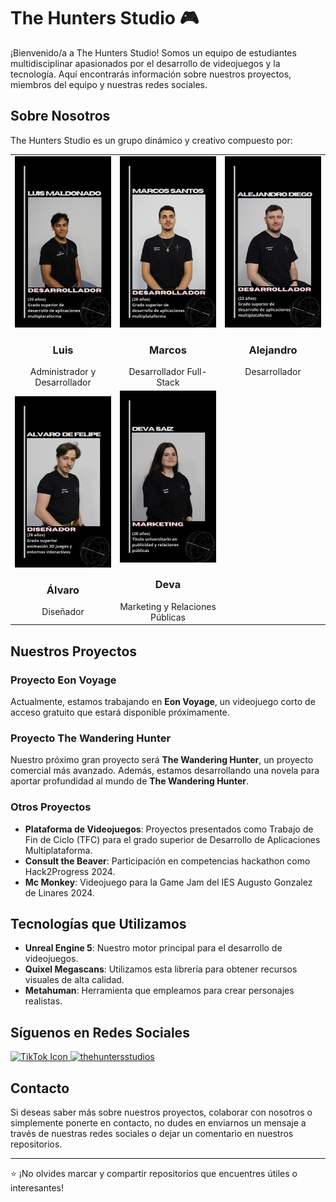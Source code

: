 # The Hunters Studio 🎮

¡Bienvenido/a a The Hunters Studio! Somos un equipo de estudiantes multidisciplinar apasionados por el desarrollo de videojuegos y la tecnología. Aquí encontrarás información sobre nuestros proyectos, miembros del equipo y nuestras redes sociales.

## Sobre Nosotros

The Hunters Studio es un grupo dinámico y creativo compuesto por:

<table align="center">
	<tr>
		<td valign="top" width="33%">
			  <div align="center">
          <img src="Equipo/Luis Maldonado.jpg" alt="Luis" width="300">
          <br>
			    <h3>Luis</h3>
          Administrador y Desarrollador
			</div>
		</td>
		<td valign="top" width="33%">
			<div align="center">
        <img src="Equipo/Marcos Santos.jpg" alt="Marcos" width="300">
        <br>
			  <h3>Marcos</h3>
        Desarrollador Full-Stack
			</div>
		</td>
		<td valign="top" width="33%">
			<div align="center">
        <img src="Equipo/Alejandro Diego.jpg" alt="Alejandro" width="300">
        <br>
			  <h3>Alejandro</h3> 
        Desarrollador
			</div>
		</td>
	</tr>
	<tr>
		<td>
			<div align="center">
        <img src="Equipo/Alvaro De Felipe.jpg" alt="Álvaro" width="300">
        <br>
			  <h3>Álvaro</h3>
        Diseñador
			</div>
		</td>
		<td>
			<div align="center">
        <img src="Equipo/Deva Saiz.jpg" alt="Deva" width="300">
        <br>
			  <h3>Deva</h3> 
        Marketing y Relaciones Públicas
			</div>
		</td>
	</tr>
</table>


## Nuestros Proyectos

### Proyecto Eon Voyage
Actualmente, estamos trabajando en **Eon Voyage**, un videojuego corto de acceso gratuito que estará disponible próximamente.

### Proyecto The Wandering Hunter
Nuestro próximo gran proyecto será **The Wandering Hunter**, un proyecto comercial más avanzado. Además, estamos desarrollando una novela para aportar profundidad al mundo de **The Wandering Hunter**.

### Otros Proyectos

- **Plataforma de Videojuegos**: Proyectos presentados como Trabajo de Fin de Ciclo (TFC) para el grado superior de Desarrollo de Aplicaciones Multiplataforma.
- **Consult the Beaver**: Participación en competencias hackathon como Hack2Progress 2024.
- **Mc Monkey**: Videojuego para la Game Jam del IES Augusto Gonzalez de Linares 2024.

## Tecnologías que Utilizamos

- **Unreal Engine 5**: Nuestro motor principal para el desarrollo de videojuegos.
- **Quixel Megascans**: Utilizamos esta librería para obtener recursos visuales de alta calidad.
- **Metahuman**: Herramienta que empleamos para crear personajes realistas.

## Síguenos en Redes Sociales

<a href="https://www.tiktok.com/@thehuntersstudios" target="blank">
  <img src="https://github.com/dochne/wappalyzer/blob/471c2fb0b093973c098bd1855b89c8cde4997479/src/images/icons/TikTok.svg" alt="TikTok Icon" width="50">
</a>

<a href="https://instagram.com/thehuntersstudios" target="blank">
  <img src="https://raw.githubusercontent.com/rahuldkjain/github-profile-readme-generator/master/src/images/icons/Social/instagram.svg" alt="thehuntersstudios" width="50" />
</a>

## Contacto

Si deseas saber más sobre nuestros proyectos, colaborar con nosotros o simplemente ponerte en contacto, no dudes en enviarnos un mensaje a través de nuestras redes sociales o dejar un comentario en nuestros repositorios.

---

⭐️ ¡No olvides marcar y compartir repositorios que encuentres útiles o interesantes!
